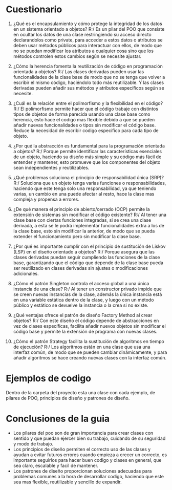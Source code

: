 # Cuestionario
1. ¿Qué es el encapsulamiento y cómo protege la integridad de los datos en un sistema orientado a objetos?
R:/ Es un pilar del POO que consiste en ocultar los datos de una clase restringiendo su acceso directo declarandolos como private, para acceder a estos datos o atributos se deben usar métodos públicos para interactuar con ellos, de modo que no se puedan modificar los atributos a cualquier cosa sino que los métodos controlen estos cambios según se necesite ajustar.

2. ¿Cómo la herencia fomenta la reutilización de código en programación orientada a objetos?
R:/ Las clases derivadas pueden usar las funcionalidades de la clase base de modo que no se tenga que volver a escribir el mismo código, haciéndolo todo más reutilizable. Y las clases derivadas pueden añadir sus métodos y atributos específicos según se necesite.

3. ¿Cuál es la relación entre el polimorfismo y la flexibilidad en el código?
R:/ El polimorfismo permite hacer que el código trabaje con distintos tipos de objetos de forma parecida usando una clase base como herencia, esto hace el codigo mas flexible debido a que se pueden añadir nuevas funcionalidades o tipos sin modificar el código base. Reduce la necesidad de escribir codigo especifico para cada tipo de objeto.

4. ¿Por qué la abstracción es fundamental para la programación orientada a objetos?
R:/ Porque permite identificar las características esenciales de un objeto, haciendo su diseño más simple y su código más fácil de entender y mantener, esto promueve que los componentes del objeto sean independientes y reutilizables.

5. ¿Qué problemas soluciona el principio de responsabilidad única (SRP)?
R:/ Soluciona que un objeto tenga varias funciones o responsabilidades, haciendo que este tenga solo una responsabilidad, ya que teniendo varias, un cambio en una puede afectar al resto, hace la clase mas compleja y propensa a errores.

6. ¿De qué manera el principio de abierto/cerrado (OCP) permite la extensión de sistemas sin modificar el código existente?
R:/ Al tener una clase base con ciertas funciones integradas, si se crea una clase derivada, a esta se le podrá implementar funcionalidades extra a los de la clase base, esto sin modificar la anterior, de modo que se pueda extender el funcionamiento pero sin modificar la clase base.

7. ¿Por qué es importante cumplir con el principio de sustitución de Liskov (LSP) en el diseño orientado a objetos?
R:/ Porque asegura que las clases derivadas puedan seguir cumpliendo las funciones de la clase base, garantizando que el código que depende de la clase base pueda ser reutilizado en clases derivadas sin ajustes o modificaciones adicionales.

8. ¿Cómo el patrón Singleton controla el acceso global a una única instancia de una clase?
R:/ Al tener un constructor privado impide que se creen nuevas instancias de la clase, además la única instancia está en una variable estática dentro de la clase, y luego con un método público y estático se devuelve la instancia o la crea si no existe.

9. ¿Qué ventajas ofrece el patrón de diseño Factory Method al crear objetos?
R:/ Con este diseño el código depende de abstracciones en vez de clases específicas, facilita añadir nuevos objetos sin modificar el código base y permite la extensión de programa con nuevas clases.

10. ¿Cómo el patrón Strategy facilita la sustitución de algoritmos en tiempo de ejecución?
R:/ Los algoritmos están en una clase que usa una interfaz común, de modo que se pueden cambiar dinámicamente, y para añadir algoritmos se hace creando nuevas clases con la interfaz común.

# Ejemplos de codigo
Dentro de la carpeta del proyecto esta una clase con cada ejemplo, de pilares de POO, principios de diseño y patrones de diseño.

# Conclusiones de la guia
- Los pilares del poo son de gran importancia para crear clases con sentido y que puedan ejercer bien su trabajo, cuidando de
  su seguridad y modo de trabajo.
- Los principios de diseño permiten el correcto uso de las clases y ayudan a evitar futuros errores cuando empieza a crecer un correcto,
  es importante seguirlos para hacer buen codigo y clases en general, que sea claro, escalable y facil de mantener.
- Los patrones de diseño proporcionan soluciones adecuadas para problemas comunes a la hora de desarrollar codigo, haciendo que este sea
  mas flexible, reutilizable y sencillo de expandir.
